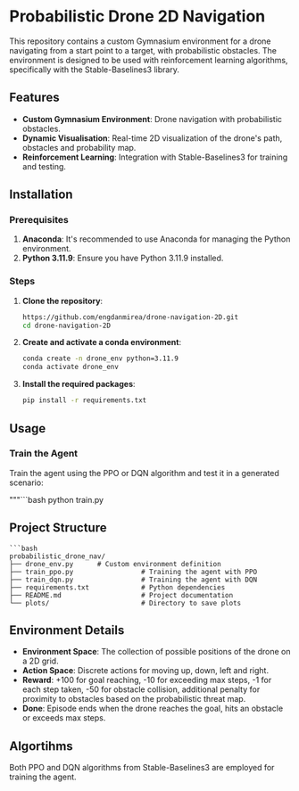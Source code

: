 # Probabilistic Drone 2D Navigation

This repository contains a custom Gymnasium environment for a drone navigating from a start point to a target, with probabilistic obstacles. The environment is designed to be used with reinforcement learning algorithms, specifically with the Stable-Baselines3 library.

## Features

- **Custom Gymnasium Environment**: Drone navigation with probabilistic obstacles.
- **Dynamic Visualisation**: Real-time 2D visualization of the drone's path, obstacles and probability map.
- **Reinforcement Learning**: Integration with Stable-Baselines3 for training and testing.

## Installation

### Prerequisites

1. **Anaconda**: It's recommended to use Anaconda for managing the Python environment.
2. **Python 3.11.9**: Ensure you have Python 3.11.9 installed.

### Steps

1. **Clone the repository**:
   ```bash
   https://github.com/engdanmirea/drone-navigation-2D.git
   cd drone-navigation-2D

2. **Create and activate a conda environment**:
    ```bash
   conda create -n drone_env python=3.11.9
   conda activate drone_env
   
3. **Install the required packages**:
    ```bash
   pip install -r requirements.txt
   

## Usage

### Train the Agent
Train the agent using the PPO or DQN algorithm and test it in a generated scenario:

   """```bash
python train.py


## Project Structure


    ```bash
    probabilistic_drone_nav/
    ├── drone_env.py      # Custom environment definition
    ├── train_ppo.py                 # Training the agent with PPO
    ├── train_dqn.py                 # Training the agent with DQN
    ├── requirements.txt             # Python dependencies
    ├── README.md                    # Project documentation
    └── plots/                       # Directory to save plots
    
## Environment Details

- **Environment Space**: The collection of possible positions of the drone on a 2D grid.
- **Action Space**: Discrete actions for moving up, down, left and right.
- **Reward**: +100 for goal reaching, -10 for exceeding max steps, -1 for each step taken, -50 for obstacle collision, additional penalty
 for proximity to obstacles based on the probabilistic threat map.
- **Done**: Episode ends when the drone reaches the goal, hits an obstacle or exceeds max steps. 

## Algortihms
Both PPO and DQN algorithms from Stable-Baselines3 are employed for training the agent.